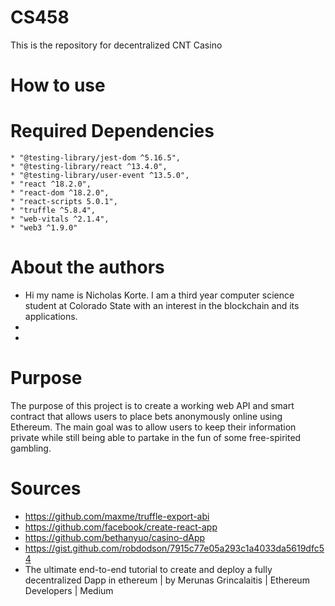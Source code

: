 # CS458
This is the repository for decentralized CNT Casino

# How to use

# Required Dependencies
    * "@testing-library/jest-dom ^5.16.5",
    * "@testing-library/react ^13.4.0",
    * "@testing-library/user-event ^13.5.0",
    * "react ^18.2.0",
    * "react-dom ^18.2.0",
    * "react-scripts 5.0.1",
    * "truffle ^5.8.4",
    * "web-vitals ^2.1.4",
    * "web3 ^1.9.0"
    
# About the authors
 * Hi my name is Nicholas Korte. I am a third year computer science student at Colorado State with an interest in the blockchain and its applications.
 * 
 * 
 
# Purpose

The purpose of this project is to create a working web API and smart contract that allows users to place bets anonymously online using Ethereum. The main goal was to allow users to keep their information private while still being able to partake in the fun of some free-spirited gambling.

# Sources

* https://github.com/maxme/truffle-export-abi
* https://github.com/facebook/create-react-app
* https://github.com/bethanyuo/casino-dApp
* https://gist.github.com/robdodson/7915c77e05a293c1a4033da5619dfc54
* The ultimate end-to-end tutorial to create and deploy a fully decentralized Dapp in ethereum | by Merunas Grincalaitis | Ethereum Developers | Medium
